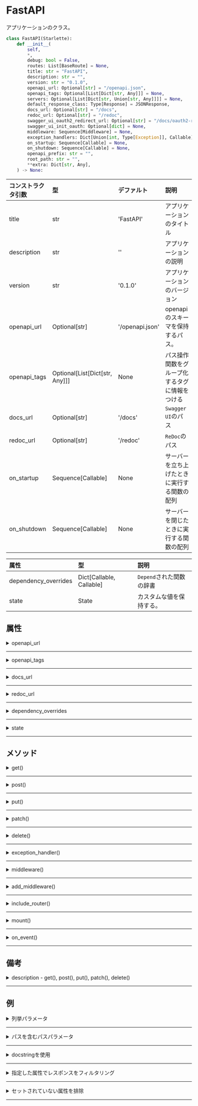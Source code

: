 # FastAPI

アプリケーションのクラス。

```python
class FastAPI(Starlette):
    def __init__(
        self,
        *,
        debug: bool = False,
        routes: List[BaseRoute] = None,
        title: str = "FastAPI",
        description: str = "",
        version: str = "0.1.0",
        openapi_url: Optional[str] = "/openapi.json",
        openapi_tags: Optional[List[Dict[str, Any]]] = None,
        servers: Optional[List[Dict[str, Union[str, Any]]]] = None,
        default_response_class: Type[Response] = JSONResponse,
        docs_url: Optional[str] = "/docs",
        redoc_url: Optional[str] = "/redoc",
        swagger_ui_oauth2_redirect_url: Optional[str] = "/docs/oauth2-redirect",
        swagger_ui_init_oauth: Optional[dict] = None,
        middleware: Sequence[Middleware] = None,
        exception_handlers: Dict[Union[int, Type[Exception]], Callable] = None,
        on_startup: Sequence[Callable] = None,
        on_shutdown: Sequence[Callable] = None,
        openapi_prefix: str = "",
        root_path: str = "",
        **extra: Dict[str, Any],
    ) -> None:
```

|コンストラクタ引数|型|デファルト|説明|
|:---|:---|:---|:---|
|title|str|'FastAPI'|アプリケーションのタイトル|
|description|str|''|アプリケーションの説明|
|version|str|'0.1.0'|アプリケーションのバージョン|
|openapi_url|Optional[str]|'/openapi.json'|openapiのスキーマを保持するパス。|
|openapi_tags|Optional[List[Dict[str, Any]]]|None|パス操作関数をグループ化するタグに情報をつける|
|docs_url|Optional[str]|'/docs'|`Swagger UI`のパス|
|redoc_url|Optional[str]|'/redoc'|`ReDoc`のパス|
|on_startup|Sequence[Callable]|None|サーバーを立ち上げたときに実行する関数の配列|
|on_shutdown|Sequence[Callable]|None|サーバーを閉じたときに実行する関数の配列|

|属性|型|説明|
|:---|:---|:---|
|dependency_overrides|Dict[Callable, Callable]|`Depend`された関数の辞書|
|state|State|カスタムな値を保持する。|

## 属性

<details><summary>openapi_url</summary>

### 備考

<details><summary>スキーマを無効にする</summary>

`None`を設定することでスキーマが無効になり、ドキュメンテーションインターフェースも無効になります。

</details>

***

</details>

***

<details><summary>openapi_tags</summary>

### 備考

<details><summary>リストのフォーマット</summary>

タグの情報が入った辞書を要素として持つリストを渡す。

それぞれの辞書の属性は次のようになる。

- `name`: タグの名前
- `description`: タグの説明、マークダウンを使用できます。
- `externalDocs`: 外部のドキュメントについての情報の辞書
    - `description`: 外部のドキュメントの説明、マークダウンを使用できます。
    - `url`: 外部のドキュメントのurl、externalDocsの必須のパラメータ

</details>

***

</details>

***

<details><summary>docs_url</summary>

### 備考

<details><summary>ドキュメントを無効にする</summary>

`None`でドキュメントを無効にする。

</details>

***

</details>

***

<details><summary>redoc_url</summary>

### 備考

<details><summary>ドキュメントを無効にする</summary>

`None`でドキュメントを無効にする。

</details>

***

</details>

***

<details><summary>dependency_overrides</summary>

### 例

<details><summary>`Depends`に渡される関数を上書きする</summary>

```python
def override_get_settings():
    return TestSettings()


app.dependency_overrides[get_settings] = override_get_settings
```

</details>

***

</details>

***

<details><summary>state</summary>

### 備考

<details><summary>値を保持する</summary>

appインスタンスに値を紐づけることができ、シングルトンなインスタンスを保持できる。

`Request`の`app`から取り出しができる。

</details>

***

### 例

<details><summary>データベースプールを保持する</summary>


```python
@app.on_event('startup')
async def startup():
    app.state.pool = await asyncpg.create_pool(settings.database_url)


@app.on_event('shutdown')
async def shutdown():
    app.state.pool.terminate()


@app.get('/users/user_id')
async def get_users(request: Request, user_id: uuid.UUID = Path(...)):
    async with request.app.state.pool.aquire as db:
        async with db.transaction():
            user = db.fetchrow('SELECT * FROM users WHERE id = ?;', user_id)
            return user
```

</details>

***

</details>

***

## メソッド

<details><summary>get()</summary>

getメソッドを処理するルーティングをデコレートするメソッド。

```python
def get(
    self,
    path: str,
    *,
    response_model: Type[Any] = None,
    status_code: int = 200,
    tags: List[str] = None,
    dependencies: Sequence[Depends] = None,
    summary: str = None,
    description: str = None,
    response_description: str = "Successful Response",
    responses: Dict[Union[int, str], Dict[str, Any]] = None,
    deprecated: bool = None,
    operation_id: str = None,
    response_model_include: Union[SetIntStr, DictIntStrAny] = None,
    response_model_exclude: Union[SetIntStr, DictIntStrAny] = set(),
    response_model_by_alias: bool = True,
    response_model_skip_defaults: bool = None,
    response_model_exclude_unset: bool = False,
    response_model_exclude_defaults: bool = False,
    response_model_exclude_none: bool = False,
    include_in_schema: bool = True,
    response_class: Type[Response] = None,
    name: str = None,
    callbacks: List[routing.APIRoute] = None,
) -> Callable:
```

|引数|型|デフォルト|説明|
|:---|:---|:---|:---|
|path|str|なし|唯一の位置引数、ルーティングするパスをいれる|
|response_model|Type[Any]|None|レスポンスボディの型を定義する|
|status_code|int|200|返されるステータスコード|
|tags|List[str]|None|タグをつけられる。通常は1個だけつける|
|dependencies|Sequence[Depends]|None|複数の依存関係を指定できる。|
|summary|str|None|要約|
|description|str|None|説明文|
|response_description|str|'Successful Response'|レスポンスモデルの説明文|
|responses|Dict[Union[int, str], Dit[str, Any]]|None|デフォルトのレスポンス|
|deprecated|bool|None|非推奨の関数かどうか|
|response_model_include|Union[SetIntStr, DictIntStrAny]|None|response_modelのなかで出力する属性を指定する|
|response_model_exclude|Union[SetIntStr, DictIntStrAny]|set()|response_modelのなかで無視する属性を指定する|
|response_model_exclude_unset|bool|False|response_modelのなかでセット指定されなかったデフォルトの値の出力を無視するかどうかするかどうか|
|response_model_exclude_defaults|bool|False|response_modelのなかでデフォルトのままの値の出力を無視するかどうか|
|response_model_exclude_none|bool|False|response_modelのなかでNoneの出力を無視するかどうか|

</details>

***

<details><summary>post()</summary>

POSTメソッドを処理するエンドポイントをルーティングするデコレーターメソッド。

```python
def post(
        self,
        path: str,
        *,
        response_model: Type[Any] = None,
        status_code: int = 200,
        tags: List[str] = None,
        dependencies: Sequence[Depends] = None,
        summary: str = None,
        description: str = None,
        response_description: str = "Successful Response",
        responses: Dict[Union[int, str], Dict[str, Any]] = None,
        deprecated: bool = None,
        operation_id: str = None,
        response_model_include: Union[SetIntStr, DictIntStrAny] = None,
        response_model_exclude: Union[SetIntStr, DictIntStrAny] = set(),
        response_model_by_alias: bool = True,
        response_model_skip_defaults: bool = None,
        response_model_exclude_unset: bool = False,
        response_model_exclude_defaults: bool = False,
        response_model_exclude_none: bool = False,
        include_in_schema: bool = True,
        response_class: Type[Response] = None,
        name: str = None,
        callbacks: List[routing.APIRoute] = None,
    ) -> Callable:
```

|引数|型|デフォルト|説明|
|:---|:---|:---|:---|
|path|str|なし|唯一の位置引数、ルーティングするパスをいれる|
|response_model|Type[Any]|None|レスポンスボディの型を定義する|
|status_code|int|200|返されるステータスコード|
|tags|List[str]|None|タグをつけられる。通常は1個だけつける|
|dependencies|Sequence[Depends]|None|複数の依存関係を指定できる。|
|summary|str|None|要約|
|description|str|None|説明文|
|response_description|str|'Successful Response'|レスポンスモデルの説明文|
|responses|Dict[Union[int, str], Dit[str, Any]]|None|デフォルトのレスポンス|
|deprecated|bool|None|非推奨の関数かどうか|
|response_model_include|Union[SetIntStr, DictIntStrAny]|None|response_modelのなかで出力する属性を指定する|
|response_model_exclude|Union[SetIntStr, DictIntStrAny]|set()|response_modelのなかで無視する属性を指定する|
|response_model_exclude_unset|bool|False|response_modelのなかでセット指定されなかったデフォルトの値の出力を無視するかどうかするかどうか|
|response_model_exclude_defaults|bool|False|response_modelのなかでデフォルトのままの値の出力を無視するかどうか|
|response_model_exclude_none|bool|False|response_modelのなかでNoneの出力を無視するかどうか|

</details>

***

<details><summary>put()</summary>

PUTメソッドを処理するエンドポイントをルーティングするデコレーターメソッド。

```python
def put(
        self,
        path: str,
        *,
        response_model: Type[Any] = None,
        status_code: int = 200,
        tags: List[str] = None,
        dependencies: Sequence[Depends] = None,
        summary: str = None,
        description: str = None,
        response_description: str = "Successful Response",
        responses: Dict[Union[int, str], Dict[str, Any]] = None,
        deprecated: bool = None,
        operation_id: str = None,
        response_model_include: Union[SetIntStr, DictIntStrAny] = None,
        response_model_exclude: Union[SetIntStr, DictIntStrAny] = set(),
        response_model_by_alias: bool = True,
        response_model_skip_defaults: bool = None,
        response_model_exclude_unset: bool = False,
        response_model_exclude_defaults: bool = False,
        response_model_exclude_none: bool = False,
        include_in_schema: bool = True,
        response_class: Type[Response] = None,
        name: str = None,
        callbacks: List[routing.APIRoute] = None,
    ) -> Callable:
```

|引数|型|デフォルト|説明|
|:---|:---|:---|:---|
|path|str|なし|唯一の位置引数、ルーティングするパスをいれる|
|response_model|Type[Any]|None|レスポンスボディの型を定義する|
|status_code|int|200|返されるステータスコード|
|tags|List[str]|None|タグをつけられる。通常は1個だけつける|
|dependencies|Sequence[Depends]|None|複数の依存関係を指定できる。|
|summary|str|None|要約|
|description|str|None|説明文|
|response_description|str|'Successful Response'|レスポンスモデルの説明文|
|responses|Dict[Union[int, str], Dit[str, Any]]|None|デフォルトのレスポンス|
|deprecated|bool|None|非推奨の関数かどうか|
|response_model_include|Union[SetIntStr, DictIntStrAny]|None|response_modelのなかで出力する属性を指定する|
|response_model_exclude|Union[SetIntStr, DictIntStrAny]|set()|response_modelのなかで無視する属性を指定する|
|response_model_exclude_unset|bool|False|response_modelのなかでセット指定されなかったデフォルトの値の出力を無視するかどうかするかどうか|
|response_model_exclude_defaults|bool|False|response_modelのなかでデフォルトのままの値の出力を無視するかどうか|
|response_model_exclude_none|bool|False|response_modelのなかでNoneの出力を無視するかどうか|

</details>

***

<details><summary>patch()</summary>

PATCHメソッドを処理するエンドポイントをルーティングするデコレーターメソッド。

```python
def patch(
        self,
        path: str,
        *,
        response_model: Type[Any] = None,
        status_code: int = 200,
        tags: List[str] = None,
        dependencies: Sequence[Depends] = None,
        summary: str = None,
        description: str = None,
        response_description: str = "Successful Response",
        responses: Dict[Union[int, str], Dict[str, Any]] = None,
        deprecated: bool = None,
        operation_id: str = None,
        response_model_include: Union[SetIntStr, DictIntStrAny] = None,
        response_model_exclude: Union[SetIntStr, DictIntStrAny] = set(),
        response_model_by_alias: bool = True,
        response_model_skip_defaults: bool = None,
        response_model_exclude_unset: bool = False,
        response_model_exclude_defaults: bool = False,
        response_model_exclude_none: bool = False,
        include_in_schema: bool = True,
        response_class: Type[Response] = None,
        name: str = None,
        callbacks: List[routing.APIRoute] = None,
    ) -> Callable:
```

|引数|型|デフォルト|説明|
|:---|:---|:---|:---|
|path|str|なし|唯一の位置引数、ルーティングするパスをいれる|
|response_model|Type[Any]|None|レスポンスボディの型を定義する|
|status_code|int|200|返されるステータスコード|
|tags|List[str]|None|タグをつけられる。通常は1個だけつける|
|dependencies|Sequence[Depends]|None|複数の依存関係を指定できる。|
|summary|str|None|要約|
|description|str|None|説明文|
|response_description|str|'Successful Response'|レスポンスモデルの説明文|
|responses|Dict[Union[int, str], Dit[str, Any]]|None|デフォルトのレスポンス|
|deprecated|bool|None|非推奨の関数かどうか|
|response_model_include|Union[SetIntStr, DictIntStrAny]|None|response_modelのなかで出力する属性を指定する|
|response_model_exclude|Union[SetIntStr, DictIntStrAny]|set()|response_modelのなかで無視する属性を指定する|
|response_model_exclude_unset|bool|False|response_modelのなかでセット指定されなかったデフォルトの値の出力を無視するかどうかするかどうか|
|response_model_exclude_defaults|bool|False|response_modelのなかでデフォルトのままの値の出力を無視するかどうか|
|response_model_exclude_none|bool|False|response_modelのなかでNoneの出力を無視するかどうか|

</details>

***

<details><summary>delete()</summary>

DELETEメソッドを処理するエンドポイントをルーティングするデコレーターメソッド。

```python
def delete(
        self,
        path: str,
        *,
        response_model: Type[Any] = None,
        status_code: int = 200,
        tags: List[str] = None,
        dependencies: Sequence[Depends] = None,
        summary: str = None,
        description: str = None,
        response_description: str = "Successful Response",
        responses: Dict[Union[int, str], Dict[str, Any]] = None,
        deprecated: bool = None,
        operation_id: str = None,
        response_model_include: Union[SetIntStr, DictIntStrAny] = None,
        response_model_exclude: Union[SetIntStr, DictIntStrAny] = set(),
        response_model_by_alias: bool = True,
        response_model_skip_defaults: bool = None,
        response_model_exclude_unset: bool = False,
        response_model_exclude_defaults: bool = False,
        response_model_exclude_none: bool = False,
        include_in_schema: bool = True,
        response_class: Type[Response] = None,
        name: str = None,
        callbacks: List[routing.APIRoute] = None,
    ) -> Callable:
```

|引数|型|デフォルト|説明|
|:---|:---|:---|:---|
|path|str|なし|唯一の位置引数、ルーティングするパスをいれる|
|response_model|Type[Any]|None|レスポンスボディの型を定義する|
|status_code|int|200|返されるステータスコード|
|tags|List[str]|None|タグをつけられる。通常は1個だけつける|
|dependencies|Sequence[Depends]|None|複数の依存関係を指定できる。|
|summary|str|None|要約|
|description|str|None|説明文|
|response_description|str|'Successful Response'|レスポンスモデルの説明文|
|responses|Dict[Union[int, str], Dit[str, Any]]|None|デフォルトのレスポンス|
|deprecated|bool|None|非推奨の関数かどうか|
|response_model_include|Union[SetIntStr, DictIntStrAny]|None|response_modelのなかで出力する属性を指定する|
|response_model_exclude|Union[SetIntStr, DictIntStrAny]|set()|response_modelのなかで無視する属性を指定する|
|response_model_exclude_unset|bool|False|response_modelのなかでセット指定されなかったデフォルトの値の出力を無視するかどうかするかどうか|
|response_model_exclude_defaults|bool|False|response_modelのなかでデフォルトのままの値の出力を無視するかどうか|
|response_model_exclude_none|bool|False|response_modelのなかでNoneの出力を無視するかどうか|

</details>

***

<details><summary>exception_handler()</summary>

エラーハンドリングするメソッド。新しい例外の作成、既存の例外を上書きする。

```python
def exception_handler(
        self, exc_class_or_status_code: typing.Union[int, typing.Type[Exception]]
    ) -> typing.Callable:
```

|引数|型|デフォルト|説明|
|:---|:---|:---|:---|
|exc_class_or_status_code|Union[int, Type[Excption]]|なし|ハンドラにするエラークラス、もしくはステータスコード|

### 例

<details><summary>新規エラーを作成</summary>

```python
from fastapi import FastAPI, Request
from fastapi.responses import JSONResponse

class UnicornException(Exception):
    def __init__(self, name: str):
        self.name = name

app = FastAPI()

@app.exception_handler(UnicornException)
async def unicorn_exception_handler(request: Request, exc: UnicornException):
    return JSONResponse(
        status_code=418,
        content={'message': f'Oops! {exc.name} did something. There goes a rainbow....'}
    )

@app.get('/unicorns/{name}')
async def read_unicorn(name: str):
    if name == 'yolo':
        raise UnicornException(name=name)
    return {'unicorn_name': name}
```

</details>

***

<details><summary>既存のエラーを上書き</summary>

```python
from fastapi import FastAPI, HTTPException
from fastapi.exceptions import RequestValidationError
from fastapi.responses import PlainTextResponse
from starlette.exceptions import HTTPException as StarletteHTTPException
app = FastAPI()

@app.exception_handler(StarletteHTTPException)
async def http_exception_handler(request, exc):
    return PlainTextResponse(str(exc.detail), status_code=exc.status_code)

@app.exception_handler(RequestValidationError)
async def validation_exception_handler(request, exc):
    return PlainTextResponse(str(exc), status_code=400)

@app.get('/items/{item_id}')
async def read_item(item_id: int):
    if item_id == 3:
        raise HTTPException(status_code=418, detail='Nope! I don\'t like 3.')
    return {'item_id': item_id}
```

</details>

***

</details>

***

<details><summary>middleware()</summary>

リクエストとエンドポイント、エンドポイントとレスポンスの間の処理を行う

ミドルウェアを実装するデコレータ。

```python
def middleware(self, middleware_type: str) -> typing.callable:
```

|引数|型|デフォルト|説明|
|:---|:---|:---|:---|
|middleware_type|str|なし|ミドルウェアのタイプを指定する|

### 備考

<details><summary>関数が受け取れる引数</summary>

- `request`
- `call_next`: `request`をパラメータとして受け取る関数
    - この関数は`request`を対応するパス操作関数に渡します
    - そして、パス操作関数が作成したレスポンスを返します。
    - そしてさらにレスポンスを修正して返すことができます。

</details>

***

### 例

<details><summary>実行時間ヘッダを付与</summary>

```python
import time
from fastapi import FastAPI, Request
app = FastAPI()

@app.middleware('http')
async def add_process_time_header(request: Request, call_next):
    start_time = time.time()
    response = await call_next(request)
    process_time = time.time() - start_time
    response.headers['X-Process-Time'] = str(process_time)
    return response
```

</details>

***

</details>

***

<details><summary>add_middleware()</summary>

定義されているミドルウェアを追加する。

```python
def add_middleware(self, middleware_class: type, **options: typing.Any) -> None:
```

|引数|型|デフォルト|接見目|
|:---|:---|:---|:---|
|middleware_class|type|なし|設定するミドルウェア|
|**options|Any|なし|ミドルウェアに渡すパラメータ|

</details>

***

<details><summary>include_router()</summary>

APIRouterで定義したエンドポイントを結合する。

```python
def include_router(
        self,
        router: routing.APIRouter,
        *,
        prefix: str = "",
        tags: List[str] = None,
        dependencies: Sequence[Depends] = None,
        responses: Dict[Union[int, str], Dict[str, Any]] = None,
        default_response_class: Optional[Type[Response]] = None,
    ) -> None:
```

|引数|型|デフォルト|説明|
|:---|:---|:---|:---|
|router|APIRouter|なし|追加するルータ|
|prefix|str|''|ルータが定義したすべてのパス操作関数のパスの手前に追加するパス|
|tags|List[str]|None|ルータが定義したすべてのパス操作関数に追加するタグ|
|dependendies|Sequence[Depends]|None|ルータが定義したすべてのパス操作関数のdependeciesに追加する依存関係|
|responses|Dict[Union[int, str], Dict[str, Any]]|None|ルータが定義したすべてのresponsesに追加するレスポンス|

### 例

<details><summary>ルーターを結合する。</summary>

- app
    - \_\_init\_\_.py
    - main.py
    - routers
        - \_\_init\_\_.py
        - items.py
        - users.py

`users.py`

```python
from fastapi import APIRouter
router = APIRouter()

@router.get('/users/', tags=['users'])
async def read_users():
    return [{'username': 'Foo'}, {'username': 'Bar'}]

@router.get('/users/me', tags=['users'])
async def read_user_me():
    return {'username': 'fakecurrentuser'}

@router.get('/users/{username}', tags=['users'])
async def read_user(username: str):
    return {'username': username}

```

`items.py`

```python
from fastapi import APIRouter, HTTPException
router = APIRouter()

@router.get('/')
async def read_items():
    return [{'name': 'Item Foo'}, {'name': 'item Bar'}]

@router.get('/{item_id}')
async def read_item(item_id: str):
    return {'name': 'Fake Specific Item', 'item_id': item_id}

@router.put(
    '/{item_id}',
    tags=['custom'],
    responses={403: {'description': 'Operation forbidden'}},
)
async def update_item(item_id: str):
    if item_id != 'foo':
        raise HTTPException(status_code=403, detail='You can only update the item: foo')
    return {'item_id': item_id, 'name': 'the Fighters'}

```

`main.py`

```python
from fastapi import Depends, FastAPI, Header, HTTPException
from .routers import items, users
app = FastAPI()

async def get_token_header(x_token: str = Header(...)):
    if x_token != 'fake-super-secret-token':
        raise HTTPException(status_code=400, detail='X-Token header invalid')

app.include_router(users.router)
app.include_router(
    items.router,
    prefix='/items',
    tags=['items'],
    dependencies=[Depends(get_token_header)],
    responses={404: {'description': 'Not found'}}
)

```

</details>

***

</details>

***

<details><summary>mount()</summary>

指定のパスにアプリケーションなどをマウントするメソッド

```python
def mount(self, path: str, app: ASGIApp, name: str = None) -> None:
```

|引数|型|デフォルト|説明|
|:---|:---|:---|:---|
|path|str|なし|アプリケーションをマウントするパス|
|app|ASGIApp|なし|マウントするアプリケーションのインスタンス|
|name|str|None|メインのアプリケーションからの名前|

</details>

***

<details><summary>on_event()</summary>

特定のイベント時に処理する関数を定義できる。

```python
def on_event(self, event_type: str) -> typing.Callable:
```

|引数|型|デフォルト|説明|
|:---|:---|:---|:---|
|evnet_type|str|required|リッスンするイベント|

### 備考

<details><summary>event_type</summary>

|event_type|説明|
|:---|:---|
|startup|アプリケーション起動|
|shutdown|アプリケーション終了|

</details>

</details>

***

## 備考

<details><summary>description - get(), post(), put(), patch(), delete()</summary>

代わりにdocstringを利用できる。

マークダウン方式で書くことができる。

</details>

***

## 例

<details><summary>列挙パラメータ</summary>

```python
from enum import Enum
from fastapi import FastAPI

class ModelName(str, Enum):
    alexnet = 'alexnet'
    resnet = 'resnet'
    lenet = 'lenet'

app = FastAPI()

@app.get('/model/{model_name}')
async def get_model(model_name: ModelName):
    return {'model_name': model_name}
```

</details>

***

<details><summary>パスを含むパスパラメータ</summary>

```python
from fastapi import FastAPI
app = FastAPI()

@app.get('/files/{file_path:path}')
async def read_file(file_path: str):
    return {'file_path': file_path}
```

</details>

***

<details><summary>docstringを使用</summary>

`get(), post(), put(), patch(), delete()`の`description`は代わりにdocstringを利用できる。

マークダウン方式で書くことができる。

```python
from typing import Optional, Set
from fastapi import FastAPI
from pydantic import BaseModel

app = FastAPI()


class Item(BaseModel):
    name: str
    description: Optional[str] = None
    price: float
    tax: Optional[float] = None
    tags: Set[str] = []

@app.post(
    '/items/',
    response_model=Item,
    summary='Create an Item',
)
async def create_item(item: Item):
    """Create an item with all the information.
    - **name**: each item must have a name
    - **description**: a long description
    - **price**: required
    - **tax**: if the item doesn't have tax, you can omit this
    - **tags**: a set of unique tag strings for this item
    """
    return item
```

</details>

***

<details><summary>指定した属性でレスポンスをフィルタリング</summary>

```python
from typing import Optional
from fastapi import FastAPI
from pydantic import BaseModel

app = FastAPI()

class Item(BaseModel):
    name: str
    description: Optional[str] = None
    price: float
    tax: float = 10.5

items = {
    'foo': {'name': 'Foo', 'price': 50.2},
    'bar': {'name': 'Bar', 'description': 'The Bar fighters', 'price': 62, 'tax': 20.2},
    'baz': {
        'name': 'Baz',
        'description': 'There goes my baz',
        'price': 50.2,
        'tax': 10.5,
    },
}

@app.get(
    '/items/{item_id}/name',
    response_model=Item,
    response_model_include={'name', 'description'},
)
async def read_item_name(item_id: str):
    return items[item_id]

@app.get('/items/{item_id}/public', response_model=Item, response_model_exclude={'tax'})
async def read_item_public_data(item_id: str):
    return items[item_id]
```

</details>

***

<details><summary>セットされていない属性を排除</summary>

```python
from typing import List, Optional
from fastapi import FastAPI
from pydantic import BaseModel
app = FastAPI()

class Item(BaseModel):
    name: str
    description: Optional[str] = None
    price: float
    tax: float = 10.5
    tags: List[str] = []

items = {
    'foo': {'name': 'Foo', 'price': 50.2},
    'bar': {'name': 'Bar', 'description': 'The bartenders', 'price': 62, 'tax': 20.2},
    'baz': {'name': 'Baz', 'description': None, 'price': 50.2, 'tax': 10.5, 'tags': []}
}

@app.get('/items/{item_id}', response_model=Item, response_model_exclude_unset=True)
async def read_item(item_id: str):
    return items[item_id]
```

この場合、`http://127.0.0.1:8000/items/foo`を叩くと

次のように、指定してないデフォルトの値はかえってきません。

```python
{
  "name": "Foo",
  "price": 50.2
}
```

</details>

***
